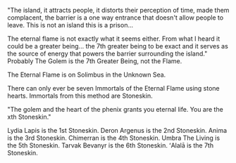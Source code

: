 "The island, it attracts people, it distorts their perception of time, made them complacent, the barrier is a one way entrance that doesn't allow people to leave. This is not an island this is a prison...

The eternal flame is not exactly what it seems either. From what I heard it could be a greater being... the 7th greater being to be exact and it serves as the source of energy that powers the barrier surrounding the island."
Probably The Golem is the 7th Greater Being, not the Flame.

The Eternal Flame is on Solimbus in the Unknown Sea.

There can only ever be seven Immortals of the Eternal Flame using stone hearts. Immortals from this method are Stoneskin.

"The golem and the heart of the phenix grants you eternal life. You are the xth Stoneskin."

Lydia Lapis is the 1st Stoneskin.
Deron Argenus is the 2nd Stoneskin.
Anima is the 3rd Stoneskin.
Chimerran is the 4th Stoneskin.
Umbra The Living is the 5th Stoneskin.
Tarvak Bevanyr is the 6th Stoneskin.
ʻAlalā is the 7th Stoneskin.